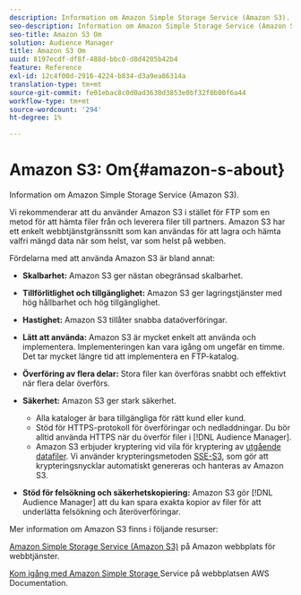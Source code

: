 ```yaml
---
description: Information om Amazon Simple Storage Service (Amazon S3).
seo-description: Information om Amazon Simple Storage Service (Amazon S3).
seo-title: Amazon S3 Om
solution: Audience Manager
title: Amazon S3 Om
uuid: 8197ecdf-df8f-488d-bbc0-d8d4205b42b4
feature: Reference
exl-id: 12c4f00d-2916-4224-b834-d3a9ea86314a
translation-type: tm+mt
source-git-commit: fe01ebac8c0d0ad3630d3853e0bf32f0b00f6a44
workflow-type: tm+mt
source-wordcount: '294'
ht-degree: 1%

---
```


# Amazon S3: Om{#amazon-s-about}

Information om Amazon Simple Storage Service (Amazon S3).

Vi rekommenderar att du använder Amazon S3 i stället för FTP som en metod för att hämta filer från och leverera filer till partners. Amazon S3 har ett enkelt webbtjänstgränssnitt som kan användas för att lagra och hämta valfri mängd data när som helst, var som helst på webben.

Fördelarna med att använda Amazon S3 är bland annat:

* **Skalbarhet:** Amazon S3 ger nästan obegränsad skalbarhet.
* **Tillförlitlighet och tillgänglighet:** Amazon S3 ger lagringstjänster med hög hållbarhet och hög tillgänglighet.
* **Hastighet:** Amazon S3 tillåter snabba dataöverföringar.
* **Lätt att använda:** Amazon S3 är mycket enkelt att använda och implementera. Implementeringen kan vara igång om ungefär en timme. Det tar mycket längre tid att implementera en FTP-katalog.
* **Överföring av flera delar:** Stora filer kan överföras snabbt och effektivt när flera delar överförs.
* **Säkerhet:** Amazon S3 ger stark säkerhet.

   * Alla kataloger är bara tillgängliga för rätt kund eller kund.
   * Stöd för HTTPS-protokoll för överföringar och nedladdningar. Du bör alltid använda HTTPS när du överför filer i [!DNL Audience Manager].
   * Amazon S3 erbjuder kryptering vid vila för kryptering av [utgående datafiler](../integration/receiving-audience-data/batch-outbound-transfers/outbound-file-name-contents.md). Vi använder krypteringsmetoden [SSE-S3](https://docs.aws.amazon.com/AmazonS3/latest/dev/serv-side-encryption.html), som gör att krypteringsnycklar automatiskt genereras och hanteras av Amazon S3.

* **Stöd för felsökning och säkerhetskopiering:** Amazon S3 gör  [!DNL Audience Manager] att du kan spara exakta kopior av filer för att underlätta felsökning och återöverföringar.

Mer information om Amazon S3 finns i följande resurser:

[Amazon Simple Storage Service (Amazon S3)](https://aws.amazon.com/s3/) på Amazon webbplats för webbtjänster.

[Kom igång med Amazon Simple Storage ](https://docs.aws.amazon.com/AmazonS3/latest/gsg/GetStartedWithS3.html) Service på webbplatsen AWS Documentation.
